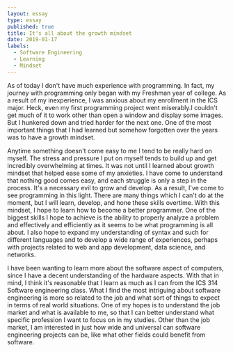 ```yaml
---
layout: essay
type: essay
published: true
title: It's all about the growth mindset
date: 2019-01-17
labels:
  - Software Engineering
  - Learning
  - Mindset
---
```

As of today I don't have much experience with programming. In fact, my journey with programming only began with my Freshman year of college. As a result of my inexperience, I was anxious about my enrollment in the ICS major. Heck, even my first programming project went miserably.I couldn't get much of it to work other than open a window and display some images. But I hunkered down and tried harder for the next one. One of the most important things that I had learned but somehow forgotten over the years was to have a growth mindset.

Anytime something doesn't come easy to me I tend to be really hard on myself. The stress and pressure I put on myself tends to build up and get incredibly overwhelming at times. It was not until I learned about growth mindset that helped ease some of my anxieties. I have come to understand that nothing good comes easy, and each struggle is only a step in the process. It's a necessary evil to grow and develop. As a result, I've come to see programming in this light. There are many things which I can't do at the moment, but I will learn, develop, and hone these skills overtime. With this mindset, I hope to learn how to become a better programmer. One of the biggest skills I hope to achieve is the ability to properly analyze a problem and effectively and efficiently as it seems to be what programming is all about. I also hope to expand my understanding of syntax and such for different languages and to develop a wide range of experiences, perhaps with projects related to web and app development, data science, and networks. 

I have been wanting to learn more about the software aspect of computers, since I have a decent understanding of the hardware aspects. With that in mind, I think it's reasonable that I learn as much as I can from the ICS 314 Software engineering class. What I find the most intriguing about software engineering is more so related to the job and what sort of things to expect in terms of real world situations. One of my hopes is to understand the job market and what is available to me, so that I can better understand what specific profession I want to focus on in my studies. Other than the job market, I am interested in just how wide and universal can software engineering projects can be, like what other fields could benefit from software.







